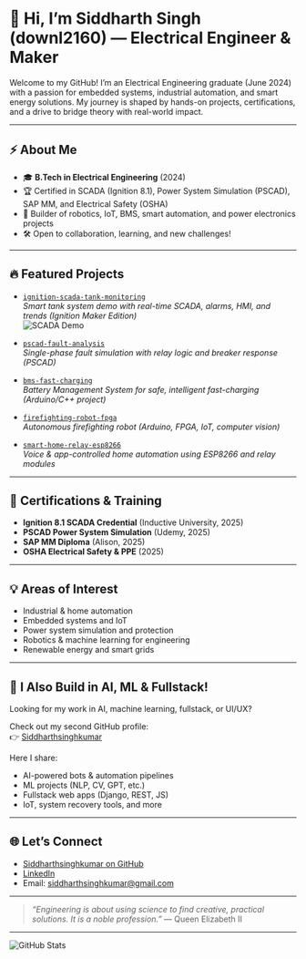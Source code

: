 # 👋 Hi, I’m Siddharth Singh (downl2160) — Electrical Engineer & Maker

Welcome to my GitHub! I’m an Electrical Engineering graduate (June 2024) with a passion for embedded systems, industrial automation, and smart energy solutions. My journey is shaped by hands-on projects, certifications, and a drive to bridge theory with real-world impact.

---

## ⚡ About Me

- 🎓 **B.Tech in Electrical Engineering** (2024)
- 🏆 Certified in SCADA (Ignition 8.1), Power System Simulation (PSCAD), SAP MM, and Electrical Safety (OSHA)
- 🤖 Builder of robotics, IoT, BMS, smart automation, and power electronics projects
- 🛠️ Open to collaboration, learning, and new challenges!

---

## 🔥 Featured Projects

- [`ignition-scada-tank-monitoring`](https://github.com/downl2160/ignition-scada-tank-monitoring)  
  _Smart tank system demo with real-time SCADA, alarms, HMI, and trends (Ignition Maker Edition)_  
  ![SCADA Demo](https://github.com/downl2160/ignition-scada-tank-monitoring/raw/main/demo-screenshot.png)

- [`pscad-fault-analysis`](https://github.com/downl2160/pscad-fault-analysis)  
  _Single-phase fault simulation with relay logic and breaker response (PSCAD)_

- [`bms-fast-charging`](https://github.com/downl2160/bms-fast-charging)  
  _Battery Management System for safe, intelligent fast-charging (Arduino/C++ project)_

- [`firefighting-robot-fpga`](https://github.com/downl2160/firefighting-robot-fpga)  
  _Autonomous firefighting robot (Arduino, FPGA, IoT, computer vision)_

- [`smart-home-relay-esp8266`](https://github.com/downl2160/smart-home-relay-esp8266)  
  _Voice & app-controlled home automation using ESP8266 and relay modules_

---

## 🏅 Certifications & Training

- **Ignition 8.1 SCADA Credential** (Inductive University, 2025)
- **PSCAD Power System Simulation** (Udemy, 2025)
- **SAP MM Diploma** (Alison, 2025)
- **OSHA Electrical Safety & PPE** (2025)

---

## 💡 Areas of Interest

- Industrial & home automation
- Embedded systems and IoT
- Power system simulation and protection
- Robotics & machine learning for engineering
- Renewable energy and smart grids

---

## 🤖 I Also Build in AI, ML & Fullstack!

Looking for my work in AI, machine learning, fullstack, or UI/UX?

Check out my second GitHub profile:  
👉 [Siddharthsinghkumar](https://github.com/Siddharthsinghkumar)

Here I share:
- AI-powered bots & automation pipelines
- ML projects (NLP, CV, GPT, etc.)
- Fullstack web apps (Django, REST, JS)
- IoT, system recovery tools, and more

---

## 🌐 Let’s Connect

- [Siddharthsinghkumar on GitHub](https://github.com/Siddharthsinghkumar)
- [LinkedIn](https://www.linkedin.com/in/siddharth-singh-735340296/)
- Email: siddharthsinghkumar@gmail.com

---

> _“Engineering is about using science to find creative, practical solutions. It is a noble profession.”_ — Queen Elizabeth II

---

![GitHub Stats](https://github-readme-stats.vercel.app/api?username=downl2160&show_icons=true&theme=radical)
